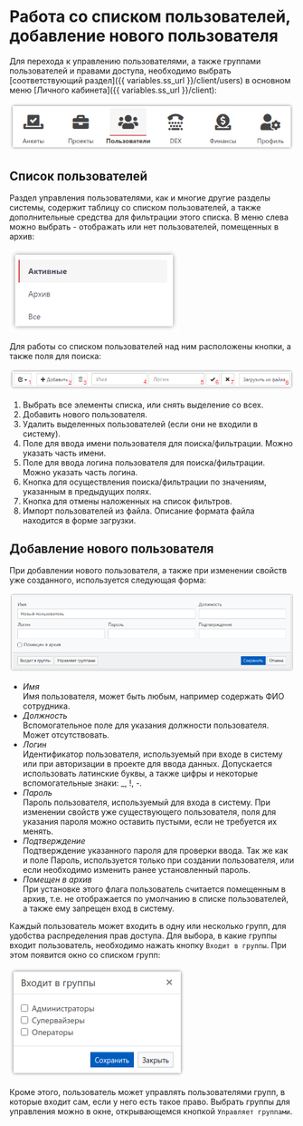 # Работа со списком пользователей, добавление нового пользователя

Для перехода к управлению пользователями, а также группами пользователей и правами доступа, необходимо выбрать [соответствующий раздел]({{ variables.ss_url }}/client/users) в основном меню [Личного кабинета]({{ variables.ss_url }}/client):

![](images/4001_img_001.png)

## Список пользователей

Раздел управления пользователями, как и многие другие разделы системы, содержит таблицу со списком пользователей, а также дополнительные средства для фильтрации этого списка. В меню слева можно выбрать - отображать или нет пользователей, помещенных в архив:

![](images/4001_img_002.png)

Для работы со списком пользователей над ним расположены кнопки, а также поля для поиска:

![](images/4001_img_003.png)

1. Выбрать все элементы списка, или снять выделение со всех.
2. Добавить нового пользователя.
3. Удалить выделенных пользователей (если они не входили в систему).
4. Поле для ввода имени пользователя для поиска/фильтрации. Можно указать часть имени.
5. Поле для ввода логина пользователя для поиска/фильтрации. Можно указать часть логина.
6. Кнопка для осуществления поиска/фильтрации по значениям, указанным в предыдущих полях.
7. Кнопка для отмены наложенных на список фильтров.
8. Импорт пользователей из файла. Описание формата файла находится в форме загрузки.

## Добавление нового пользователя

При добавлении нового пользователя, а также при изменении свойств уже созданного, используется следующая форма:

![](images/4001_img_004.png)

- *Имя*<br>
Имя пользователя, может быть любым, например содержать ФИО сотрудника.
- *Должность*<br>
Вспомогательное поле для указания должности пользователя. Может отсутствовать.
- *Логин*<br>
Идентификатор пользователя, используемый при входе в систему или при авторизации в проекте для ввода данных. Допускается использовать латинские буквы, а также цифры и некоторые вспомогательные знаки: _, !, -.
- *Пароль*<br>
Пароль пользователя, используемый для входа в систему. При изменении свойств уже существующего пользователя, поля для указания пароля можно оставить пустыми, если не требуется их менять.
- *Подтверждение*<br>
Подтверждение указанного пароля для проверки ввода. Так же как и поле Пароль, используется только при создании пользователя, или если необходимо изменить ранее установленный пароль.
- *Помещен в архив*<br>
При установке этого флага пользователь считается помещенным в архив, т.е. не отображается по умолчанию в списке пользователей, а также ему запрещен вход в систему.

Каждый пользователь может входить в одну или несколько групп, для удобства распределения прав доступа. Для выбора, в какие группы входит пользователь, необходимо нажать кнопку `Входит в группы`. При этом появится окно со списком групп:

![](images/4001_img_005.png)

Кроме этого, пользователь может управлять пользователями групп, в которые входит сам, если у него есть такое право. Выбрать группы для управления можно в окне, открывающемся кнопкой `Управляет группами`.
